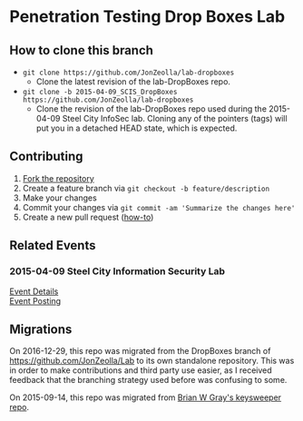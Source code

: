 # Penetration Testing Drop Boxes Lab

## How to clone this branch
* `git clone https://github.com/JonZeolla/lab-dropboxes`
  * Clone the latest revision of the lab-DropBoxes repo.
* `git clone -b 2015-04-09_SCIS_DropBoxes https://github.com/JonZeolla/lab-dropboxes`
  * Clone the revision of the lab-DropBoxes repo used during the 2015-04-09 Steel City InfoSec lab.  Cloning any of the pointers (tags) will put you in a detached HEAD state, which is expected.

## Contributing
1. [Fork the repository](https://github.com/jonzeolla/lab-dropboxes/fork)
1. Create a feature branch via `git checkout -b feature/description`
1. Make your changes
1. Commit your changes via `git commit -am 'Summarize the changes here'`
1. Create a new pull request ([how-to](https://help.github.com/articles/creating-a-pull-request/))

## Related Events
### 2015-04-09 Steel City Information Security Lab
[Event Details](http://www.meetup.com/Steel-City-InfoSec/messages/boards/thread/48872874/0/#127938640)  
[Event Posting](http://www.meetup.com/Steel-City-InfoSec/events/219881505/)

## Migrations
On 2016-12-29, this repo was migrated from the DropBoxes branch of https://github.com/JonZeolla/Lab to its own standalone repository.  This was in order to make contributions and third party use easier, as I received feedback that the branching strategy used before was confusing to some.

On 2015-09-14, this repo was migrated from [Brian W Gray's keysweeper repo](https://github.com/BrianWGray/keysweeper).

